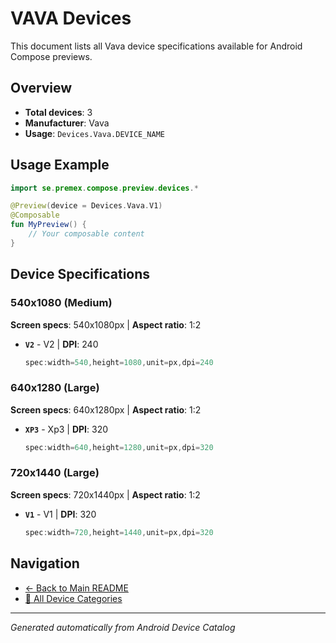 # VAVA Devices

This document lists all Vava device specifications available for Android Compose previews.

## Overview

- **Total devices**: 3
- **Manufacturer**: Vava
- **Usage**: `Devices.Vava.DEVICE_NAME`

## Usage Example

```kotlin
import se.premex.compose.preview.devices.*

@Preview(device = Devices.Vava.V1)
@Composable
fun MyPreview() {
    // Your composable content
}
```

## Device Specifications

### 540x1080 (Medium)

**Screen specs**: 540x1080px | **Aspect ratio**: 1:2

- **`V2`** - V2 | **DPI**: 240
  ```kotlin
  spec:width=540,height=1080,unit=px,dpi=240
  ```

### 640x1280 (Large)

**Screen specs**: 640x1280px | **Aspect ratio**: 1:2

- **`XP3`** - Xp3 | **DPI**: 320
  ```kotlin
  spec:width=640,height=1280,unit=px,dpi=320
  ```

### 720x1440 (Large)

**Screen specs**: 720x1440px | **Aspect ratio**: 1:2

- **`V1`** - V1 | **DPI**: 320
  ```kotlin
  spec:width=720,height=1440,unit=px,dpi=320
  ```

## Navigation

- [← Back to Main README](../../README.md)
- [📱 All Device Categories](../README.md)

---
*Generated automatically from Android Device Catalog*

